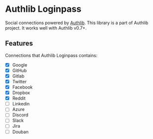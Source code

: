 Authlib Loginpass
=================

Social connections powered by [Authlib][]. This library is a part of Authlib project.
It works well with Authlib v0.7+.

[Authlib]: https://authlib.org/


Features
--------

Connections that Authlib Loginpass contains:

- [x] Google
- [x] GitHub
- [x] Gitlab
- [x] Twitter
- [x] Facebook
- [x] Dropbox
- [x] Reddit
- [ ] Linkedin
- [ ] Azure
- [ ] Discord
- [ ] Slack
- [ ] Jira
- [ ] Douban
